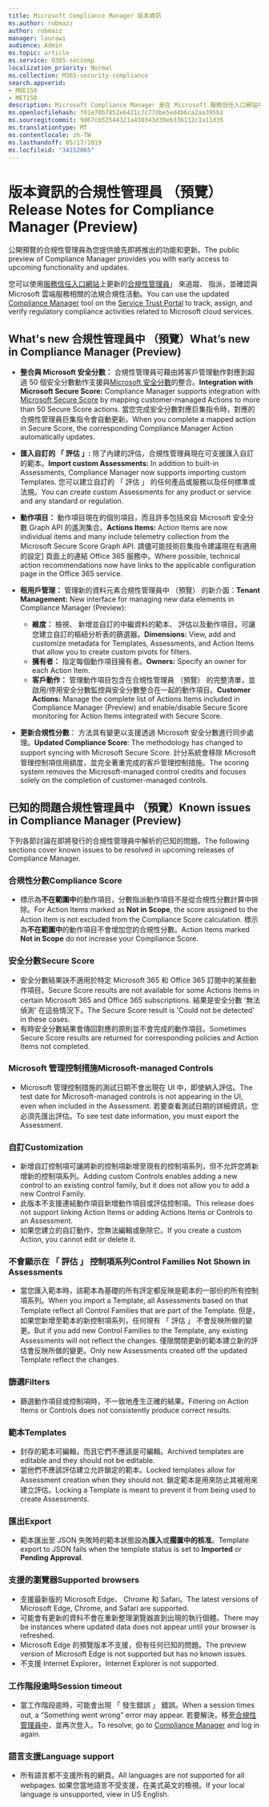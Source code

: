 ```yaml
---
title: Microsoft Compliance Manager 版本資訊
ms.author: robmazz
author: robmazz
manager: laurawi
audience: Admin
ms.topic: article
ms.service: O365-seccomp
localization_priority: Normal
ms.collection: M365-security-compliance
search.appverid:
- MOE150
- MET150
description: Microsoft Compliance Manager 是在 Microsoft 服務信任入口網站中的可用工作流程為基礎的風險評估工具。 合規性管理員可讓您追蹤、 指派及驗證與 Microsoft 雲端服務相關的法規合規性活動。
ms.openlocfilehash: f01e70b7852e6421c7c77dbe5ed4b6ca2aa395b2
ms.sourcegitcommit: 9d67cb52544321a430343d39eb336112c1a11d35
ms.translationtype: MT
ms.contentlocale: zh-TW
ms.lasthandoff: 05/17/2019
ms.locfileid: "34152065"
---
```

# <a name="release-notes-for-compliance-manager-preview"></a><span data-ttu-id="ed298-104">版本資訊的合規性管理員 （預覽）</span><span class="sxs-lookup"><span data-stu-id="ed298-104">Release Notes for Compliance Manager (Preview)</span></span>

<span data-ttu-id="ed298-105">公開預覽的合規性管理員為您提供搶先即將推出的功能和更新。</span><span class="sxs-lookup"><span data-stu-id="ed298-105">The public preview of Compliance Manager provides you with early access to upcoming functionality and updates.</span></span>

<span data-ttu-id="ed298-106">您可以使用[服務信任入口網站](https://servicetrust.microsoft.com)上更新的[合規性管理員](https://servicetrust.microsoft.com/ComplianceManager)」 來追蹤、 指派，並確認與 Microsoft 雲端服務相關的法規合規性活動。</span><span class="sxs-lookup"><span data-stu-id="ed298-106">You can use the updated [Compliance Manager](https://servicetrust.microsoft.com/ComplianceManager) tool on the [Service Trust Portal](https://servicetrust.microsoft.com) to track, assign, and verify regulatory compliance activities related to Microsoft cloud services.</span></span>

## <a name="whats-new-in-compliance-manager-preview"></a><span data-ttu-id="ed298-107">What's new 合規性管理員中 （預覽）</span><span class="sxs-lookup"><span data-stu-id="ed298-107">What’s new in Compliance Manager (Preview)</span></span>

- <span data-ttu-id="ed298-108">**整合與 Microsoft 安全分數：** 合規性管理員可藉由將客戶管理動作對應到超過 50 個安全分數動作支援與[Microsoft 安全分數](microsoft-secure-score.md)的整合。</span><span class="sxs-lookup"><span data-stu-id="ed298-108">**Integration with Microsoft Secure Score:** Compliance Manager supports integration with [Microsoft Secure Score](microsoft-secure-score.md) by mapping customer-managed Actions to more than 50 Secure Score actions.</span></span> <span data-ttu-id="ed298-109">當您完成安全分數對應巨集指令時，對應的合規性管理員巨集指令會自動更新。</span><span class="sxs-lookup"><span data-stu-id="ed298-109">When you complete a mapped action in Secure Score, the corresponding Compliance Manager Action automatically updates.</span></span>

- <span data-ttu-id="ed298-110">**匯入自訂的 「 評估 」:** 除了內建的評估，合規性管理員現在可支援匯入自訂的範本。</span><span class="sxs-lookup"><span data-stu-id="ed298-110">**Import custom Assessments:** In addition to built-in Assessments, Compliance Manager now supports importing custom Templates.</span></span> <span data-ttu-id="ed298-111">您可以建立自訂的 「 評估 」 的任何產品或服務以及任何標準或法規。</span><span class="sxs-lookup"><span data-stu-id="ed298-111">You can create custom Assessments for any product or service and any standard or regulation.</span></span>

- <span data-ttu-id="ed298-112">**動作項目：** 動作項目現在的個別項目，而且許多包括來自 Microsoft 安全分數 Graph API 的遙測集合。</span><span class="sxs-lookup"><span data-stu-id="ed298-112">**Actions Items:** Action Items are now individual items and many include telemetry collection from the Microsoft Secure Score Graph API.</span></span> <span data-ttu-id="ed298-113">請儘可能技術巨集指令建議現在有適用的設定] 頁面上的連結 Office 365 服務中。</span><span class="sxs-lookup"><span data-stu-id="ed298-113">Where possible, technical action recommendations now have links to the applicable configuration page in the Office 365 service.</span></span>

- <span data-ttu-id="ed298-114">**租用戶管理：** 管理新的資料元素合規性管理員中 （預覽） 的新介面：</span><span class="sxs-lookup"><span data-stu-id="ed298-114">**Tenant Management:** New interface for managing new data elements in Compliance Manager (Preview):</span></span>
    - <span data-ttu-id="ed298-115">**維度：** 檢視、 新增並自訂的中繼資料的範本、 評估以及動作項目，可讓您建立自訂的樞紐分析表的篩選器。</span><span class="sxs-lookup"><span data-stu-id="ed298-115">**Dimensions:** View, add and customize metadata for Templates, Assessments, and Action Items that allow you to create custom pivots for filters.</span></span>
    - <span data-ttu-id="ed298-116">**擁有者：** 指定每個動作項目擁有者。</span><span class="sxs-lookup"><span data-stu-id="ed298-116">**Owners:** Specify an owner for each Action Item.</span></span>
    - <span data-ttu-id="ed298-117">**客戶動作：** 管理動作項目包含在合規性管理員 （預覽） 的完整清單，並啟用/停用安全分數監控與安全分數整合在一起的動作項目。</span><span class="sxs-lookup"><span data-stu-id="ed298-117">**Customer Actions:** Manage the complete list of Actions Items included in Compliance Manager (Preview) and enable/disable Secure Score monitoring for Action Items integrated with Secure Score.</span></span>

- <span data-ttu-id="ed298-118">**更新合規性分數**： 方法具有變更以支援透過 Microsoft 安全分數進行同步處理。</span><span class="sxs-lookup"><span data-stu-id="ed298-118">**Updated Compliance Score**: The methodology has changed to support syncing with Microsoft Secure Score.</span></span> <span data-ttu-id="ed298-119">計分系統會移除 Microsoft 管理控制項信用額度，並完全著重完成的客戶管理控制措施。</span><span class="sxs-lookup"><span data-stu-id="ed298-119">The scoring system removes the Microsoft-managed control credits and focuses solely on the completion of customer-managed controls.</span></span>

## <a name="known-issues-in-compliance-manager-preview"></a><span data-ttu-id="ed298-120">已知的問題合規性管理員中 （預覽）</span><span class="sxs-lookup"><span data-stu-id="ed298-120">Known issues in Compliance Manager (Preview)</span></span>

<span data-ttu-id="ed298-121">下列各節討論在即將發行的合規性管理員中解析的已知的問題。</span><span class="sxs-lookup"><span data-stu-id="ed298-121">The following sections cover known issues to be resolved in upcoming releases of Compliance Manager.</span></span>

### <a name="compliance-score"></a><span data-ttu-id="ed298-122">合規性分數</span><span class="sxs-lookup"><span data-stu-id="ed298-122">Compliance Score</span></span>

- <span data-ttu-id="ed298-123">標示為**不在範圍中**的動作項目，分數指派動作項目不是從合規性分數計算中排除。</span><span class="sxs-lookup"><span data-stu-id="ed298-123">For Action Items marked as **Not in Scope**, the score assigned to the Action Item is not excluded from the Compliance Score calculation.</span></span> <span data-ttu-id="ed298-124">標示為**不在範圍中**的動作項目不會增加您的合規性分數。</span><span class="sxs-lookup"><span data-stu-id="ed298-124">Action Items marked **Not in Scope** do not increase your Compliance Score.</span></span>

### <a name="secure-score"></a><span data-ttu-id="ed298-125">安全分數</span><span class="sxs-lookup"><span data-stu-id="ed298-125">Secure Score</span></span>

- <span data-ttu-id="ed298-126">安全分數結果訣不適用於特定 Microsoft 365 和 Office 365 訂閱中的某些動作項目。</span><span class="sxs-lookup"><span data-stu-id="ed298-126">Secure Score results are not available for some Actions Items in certain Microsoft 365 and Office 365 subscriptions.</span></span> <span data-ttu-id="ed298-127">結果是安全分數 '無法偵測' 在這些情況下。</span><span class="sxs-lookup"><span data-stu-id="ed298-127">The Secure Score result is 'Could not be detected' in these cases.</span></span>
- <span data-ttu-id="ed298-128">有時安全分數結果會傳回對應的原則並不會完成的動作項目。</span><span class="sxs-lookup"><span data-stu-id="ed298-128">Sometimes Secure Score results are returned for corresponding policies and Action Items not completed.</span></span>

### <a name="microsoft-managed-controls"></a><span data-ttu-id="ed298-129">Microsoft 管理控制措施</span><span class="sxs-lookup"><span data-stu-id="ed298-129">Microsoft-managed Controls</span></span>

- <span data-ttu-id="ed298-130">Microsoft 管理控制措施的測試日期不會出現在 UI 中，即使納入評估。</span><span class="sxs-lookup"><span data-stu-id="ed298-130">The test date for Microsoft-managed controls is not appearing in the UI, even when included in the Assessment.</span></span> <span data-ttu-id="ed298-131">若要查看測試日期的詳細資訊，您必須先匯出評估。</span><span class="sxs-lookup"><span data-stu-id="ed298-131">To see test date information, you must export the Assessment.</span></span>

### <a name="customization"></a><span data-ttu-id="ed298-132">自訂</span><span class="sxs-lookup"><span data-stu-id="ed298-132">Customization</span></span>

- <span data-ttu-id="ed298-133">新增自訂控制項可讓將新的控制項新增至現有的控制項系列，但不允許您將新增新的控制項系列。</span><span class="sxs-lookup"><span data-stu-id="ed298-133">Adding custom Controls enables adding a new control to an existing control family, but it does not allow you to add a new Control Family.</span></span>
- <span data-ttu-id="ed298-134">此版本不支援連結動作項目新增動作項目或評估控制項。</span><span class="sxs-lookup"><span data-stu-id="ed298-134">This release does not support linking Action Items or adding Actions Items or Controls to an Assessment.</span></span>
- <span data-ttu-id="ed298-135">如果您建立的自訂動作，您無法編輯或刪除它。</span><span class="sxs-lookup"><span data-stu-id="ed298-135">If you create a custom Action, you cannot edit or delete it.</span></span>

### <a name="control-families-not-shown-in-assessments"></a><span data-ttu-id="ed298-136">不會顯示在 「 評估 」 控制項系列</span><span class="sxs-lookup"><span data-stu-id="ed298-136">Control Families Not Shown in Assessments</span></span>

- <span data-ttu-id="ed298-137">當您匯入範本時，該範本為基礎的所有評定都反映是範本的一部份的所有控制項系列。</span><span class="sxs-lookup"><span data-stu-id="ed298-137">When you import a Template, all Assessments based on that Template reflect all Control Families that are part of the Template.</span></span> <span data-ttu-id="ed298-138">但是，如果您新增至範本的新控制項系列，任何現有 「 評估 」 不會反映所做的變更。</span><span class="sxs-lookup"><span data-stu-id="ed298-138">But if you add new Control Families to the Template, any existing Assessments will not reflect the changes.</span></span> <span data-ttu-id="ed298-139">僅限關閉更新的範本建立新的評估會反映所做的變更。</span><span class="sxs-lookup"><span data-stu-id="ed298-139">Only new Assessments created off the updated Template reflect the changes.</span></span>

### <a name="filters"></a><span data-ttu-id="ed298-140">篩選</span><span class="sxs-lookup"><span data-stu-id="ed298-140">Filters</span></span>

- <span data-ttu-id="ed298-141">篩選動作項目或控制項時，不一致地產生正確的結果。</span><span class="sxs-lookup"><span data-stu-id="ed298-141">Filtering on Action Items or Controls does not consistently produce correct results.</span></span>

### <a name="templates"></a><span data-ttu-id="ed298-142">範本</span><span class="sxs-lookup"><span data-stu-id="ed298-142">Templates</span></span>

- <span data-ttu-id="ed298-143">封存的範本可編輯，而且它們不應該是可編輯。</span><span class="sxs-lookup"><span data-stu-id="ed298-143">Archived templates are editable and they should not be editable.</span></span>
- <span data-ttu-id="ed298-144">當他們不應該評估建立允許鎖定的範本。</span><span class="sxs-lookup"><span data-stu-id="ed298-144">Locked templates allow for Assessment creation when they should not.</span></span> <span data-ttu-id="ed298-145">鎖定範本是用來防止其被用來建立評估。</span><span class="sxs-lookup"><span data-stu-id="ed298-145">Locking a Template is meant to prevent it from being used to create Assessments.</span></span>

### <a name="export"></a><span data-ttu-id="ed298-146">匯出</span><span class="sxs-lookup"><span data-stu-id="ed298-146">Export</span></span>

- <span data-ttu-id="ed298-147">範本匯出至 JSON 失敗時的範本狀態設為**匯入**或**擱置中的核准**。</span><span class="sxs-lookup"><span data-stu-id="ed298-147">Template export to JSON fails when the template status is set to **Imported** or **Pending Approval**.</span></span>

### <a name="supported-browsers"></a><span data-ttu-id="ed298-148">支援的瀏覽器</span><span class="sxs-lookup"><span data-stu-id="ed298-148">Supported browsers</span></span>

- <span data-ttu-id="ed298-149">支援最新版的 Microsoft Edge、 Chrome 和 Safari。</span><span class="sxs-lookup"><span data-stu-id="ed298-149">The latest versions of Microsoft Edge, Chrome, and Safari are supported.</span></span>
- <span data-ttu-id="ed298-150">可能會有更新的資料不會在重新整理瀏覽器直到出現的執行個體。</span><span class="sxs-lookup"><span data-stu-id="ed298-150">There may be instances where updated data does not appear until your browser is refreshed.</span></span>
- <span data-ttu-id="ed298-151">Microsoft Edge 的預覽版本不支援，但有任何已知的問題。</span><span class="sxs-lookup"><span data-stu-id="ed298-151">The preview version of Microsoft Edge is not supported but has no known issues.</span></span>
- <span data-ttu-id="ed298-152">不支援 Internet Explorer。</span><span class="sxs-lookup"><span data-stu-id="ed298-152">Internet Explorer is not supported.</span></span>

### <a name="session-timeout"></a><span data-ttu-id="ed298-153">工作階段逾時</span><span class="sxs-lookup"><span data-stu-id="ed298-153">Session timeout</span></span>

- <span data-ttu-id="ed298-154">當工作階段逾時，可能會出現 「 發生錯誤 」 錯誤。</span><span class="sxs-lookup"><span data-stu-id="ed298-154">When a session times out, a “Something went wrong” error may appear.</span></span> <span data-ttu-id="ed298-155">若要解決，移至[合規性管理員中](https://servicetrust.microsoft.com/ComplianceManager)，並再次登入。</span><span class="sxs-lookup"><span data-stu-id="ed298-155">To resolve, go to [Compliance Manager](https://servicetrust.microsoft.com/ComplianceManager) and log in again.</span></span>
 
### <a name="language-support"></a><span data-ttu-id="ed298-156">語言支援</span><span class="sxs-lookup"><span data-stu-id="ed298-156">Language support</span></span>

- <span data-ttu-id="ed298-157">所有語言都不支援所有的網頁。</span><span class="sxs-lookup"><span data-stu-id="ed298-157">All languages are not supported for all webpages.</span></span> <span data-ttu-id="ed298-158">如果您當地語言不受支援，在美式英文的檢視。</span><span class="sxs-lookup"><span data-stu-id="ed298-158">If your local language is unsupported, view in US English.</span></span>